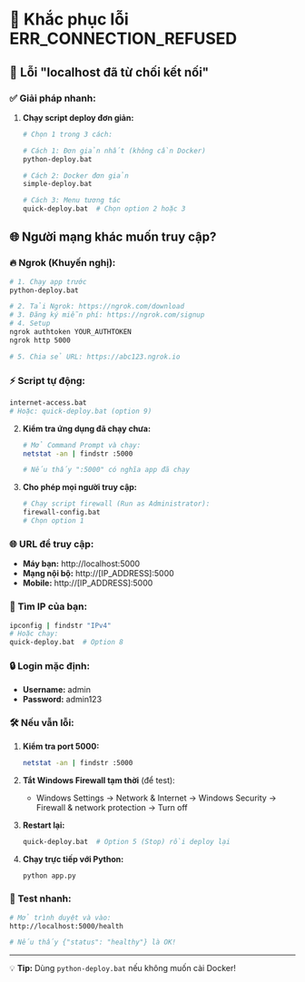 # 🔧 Khắc phục lỗi ERR_CONNECTION_REFUSED

## 🚨 Lỗi "localhost đã từ chối kết nối"

### ✅ Giải pháp nhanh:

1. **Chạy script deploy đơn giản:**

   ```bash
   # Chọn 1 trong 3 cách:

   # Cách 1: Đơn giản nhất (không cần Docker)
   python-deploy.bat

   # Cách 2: Docker đơn giản
   simple-deploy.bat

   # Cách 3: Menu tương tác
   quick-deploy.bat  # Chọn option 2 hoặc 3
   ```

## 🌐 Người mạng khác muốn truy cập?

### 🔥 Ngrok (Khuyến nghị):
```bash
# 1. Chạy app trước
python-deploy.bat

# 2. Tải Ngrok: https://ngrok.com/download
# 3. Đăng ký miễn phí: https://ngrok.com/signup
# 4. Setup
ngrok authtoken YOUR_AUTHTOKEN
ngrok http 5000

# 5. Chia sẻ URL: https://abc123.ngrok.io
```

### ⚡ Script tự động:
```bash
internet-access.bat
# Hoặc: quick-deploy.bat (option 9)
```

2. **Kiểm tra ứng dụng đã chạy chưa:**

   ```bash
   # Mở Command Prompt và chạy:
   netstat -an | findstr :5000

   # Nếu thấy ":5000" có nghĩa app đã chạy
   ```

3. **Cho phép mọi người truy cập:**
   ```bash
   # Chạy script firewall (Run as Administrator):
   firewall-config.bat
   # Chọn option 1
   ```

### 🌐 URL để truy cập:

- **Máy bạn:** http://localhost:5000
- **Mạng nội bộ:** http://[IP_ADDRESS]:5000
- **Mobile:** http://[IP_ADDRESS]:5000

### 📱 Tìm IP của bạn:

```bash
ipconfig | findstr "IPv4"
# Hoặc chạy:
quick-deploy.bat  # Option 8
```

### 🔒 Login mặc định:

- **Username:** admin
- **Password:** admin123

### 🛠️ Nếu vẫn lỗi:

1. **Kiểm tra port 5000:**

   ```bash
   netstat -an | findstr :5000
   ```

2. **Tắt Windows Firewall tạm thời** (để test):

   - Windows Settings → Network & Internet → Windows Security → Firewall & network protection → Turn off

3. **Restart lại:**

   ```bash
   quick-deploy.bat  # Option 5 (Stop) rồi deploy lại
   ```

4. **Chạy trực tiếp với Python:**
   ```bash
   python app.py
   ```

### 🎯 Test nhanh:

```bash
# Mở trình duyệt và vào:
http://localhost:5000/health

# Nếu thấy {"status": "healthy"} là OK!
```

---

💡 **Tip:** Dùng `python-deploy.bat` nếu không muốn cài Docker!
